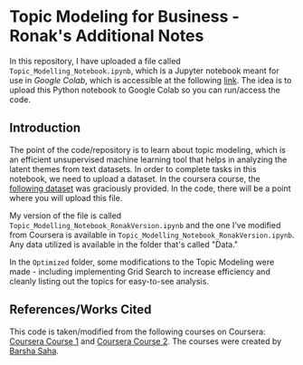 # Topic Modeling for Business - Ronak's Additional Notes 

In this repository, I have uploaded a file called ```Topic_Modelling_Notebook.ipynb```, which is a Jupyter notebook meant for use in *Google Colab*, which is accessible at the following [link](https://colab.research.google.com/). The idea is to upload this Python notebook to Google Colab so you can run/access the code. 

## Introduction

The point of the code/repository is to learn about topic modeling, which is an efficient unsupervised machine learning tool that helps in analyzing the latent themes from text datasets. In order to complete tasks in this notebook, we need to upload a dataset. In the coursera course, the [following dataset](https://docs.google.com/spreadsheets/d/10_X-Elz6aQR12E6YUh9qwYUxml7AZLTcr4Lv3WV7SEs/edit#gid=1891496005) was graciously provided. In the code, there will be a point where you will upload this file. 

My version of the file is called ```Topic_Modelling_Notebook_RonakVersion.ipynb``` and the one I've modified from Coursera is available in ```Topic_Modelling_Notebook_RonakVersion.ipynb```. Any data utilized is available in the folder that's called "Data."

In the ```Optimized``` folder, some modifications to the Topic Modeling were made - including implementing Grid Search to increase efficiency and cleanly listing out the topics for easy-to-see analysis. 

## References/Works Cited

This code is taken/modified from the following courses on Coursera: [Coursera Course 1](https://www.coursera.org/projects/introduction-to-topic-modeling-for-business) and [Coursera Course 2](https://coursera.org/projects/optimization-of-topic-models-using-grid-search-method). The courses were created by [Barsha Saha](https://www.coursera.org/instructor/barsha-saha). 
